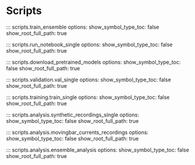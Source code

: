 # Scripts

::: scripts.train_ensemble
    options:
        show_symbol_type_toc: false
        show_root_full_path: true

::: scripts.run_notebook_single
    options:
        show_symbol_type_toc: false
        show_root_full_path: true

::: scripts.download_pretrained_models
    options:
        show_symbol_type_toc: false
        show_root_full_path: true

::: scripts.validation.val_single
    options:
        show_symbol_type_toc: false
        show_root_full_path: true

::: scripts.training.train_single
    options:
        show_symbol_type_toc: false
        show_root_full_path: true

::: scripts.analysis.synthetic_recordings_single
    options:
        show_symbol_type_toc: false
        show_root_full_path: true

::: scripts.analysis.movingbar_currents_recordings
    options:
        show_symbol_type_toc: false
        show_root_full_path: true

::: scripts.analysis.ensemble_analysis
    options:
        show_symbol_type_toc: false
        show_root_full_path: true